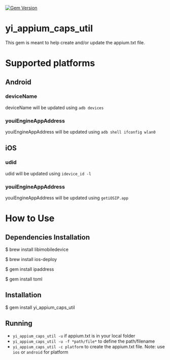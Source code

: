 [![Gem Version](https://badge.fury.io/rb/yi_appium_caps_util.svg)](https://badge.fury.io/rb/yi_appium_caps_util)
# yi_appium_caps_util

This gem is meant to help create and/or update the appium.txt file.

# Supported platforms #

## Android ##
### deviceName ###
deviceName will be updated using `adb devices`
### youiEngineAppAddress ###
youiEngineAppAddress will be updated using `adb shell ifconfig wlan0`

## iOS ##
### udid ###
udid will be updated using `idevice_id -l`
### youiEngineAppAddress ###
youiEngineAppAddress will be updated using `getiOSIP.app`

# How to Use #

## Dependencies Installation ##
  $ brew install libimobiledevice

  $ brew install ios-deploy

  $ gem install ipaddress

  $ gem install toml

## Installation ##
  $ gem install yi_appium_caps_util  

## Running ##
* `yi_appium_caps_util -u` if appium.txt is in your local folder
* `yi_appium_caps_util -u -f *path/file*` to define the path/filename
* `yi_appium_caps_util -c platform` to create the appium.txt file. Note: use `ios` or `android` for platform
